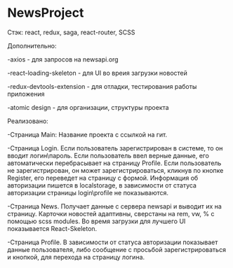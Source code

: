 # NewsProject
Стэк: react, redux, saga, react-router, SCSS

Дополнительно:

-axios - для запросов на newsapi.org

-react-loading-skeleton - для UI во вреия загрузки новостей

-redux-devtools-extension - для отладки, тестирования работы приложения

-atomic design - для организации, структуры проекта

Реализовано:

  -Страница Main:
   Название проекта с ссылкой на гит.

  -Страница Login.
    Если пользователь зарегистрирован в системе, то он вводит логин\пароль. Если пользователь ввел верные данные, его автоматически перебрасывает на страницу Profile.
    Если пользователь не зарегистрирован, он может зарегистрироваться, кликнув по кнопке Register, его переведет на страницу с формой.
    Информация об авторизации пишется в localstorage, в зависимости от статуса авторизации страницы login\profile не показываются.

  -Страница News.
    Получает данные с сервера newsapi и выводит их на страницу. Карточки новостей адаптивны, сверстаны на rem, vw, % с помощью scss modules. 
    Во время загрузки для лучшего UI показывается React-Skeleton.

  -Страница Profile.
    В зависимости от статуса авторизации показывает данные пользователя, либо сообщение с просьбой зарегистрироваться и кнопкой, для перехода на страницу логина.
  
    





